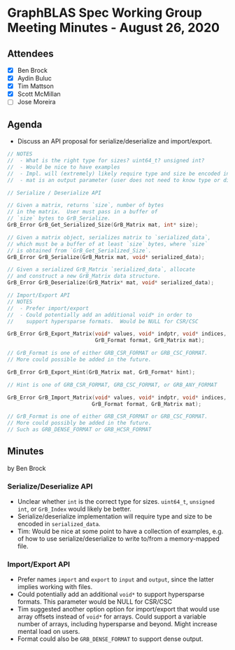 # GraphBLAS Spec Working Group Meeting Minutes - August 26, 2020

## Attendees
- [X] Ben Brock
- [X] Aydin Buluc
- [X] Tim Mattson
- [X] Scott McMillan
- [ ] Jose Moreira

## Agenda

- Discuss an API proposal for serialize/deserialize and import/export.

``` C++
// NOTES
//  - What is the right type for sizes? uint64_t? unsigned int?
//  - Would be nice to have examples
//  - Impl. will (extremely) likely require type and size be encoded in serialized_data
//  - mat is an output parameter (user does not need to know type or dimensions)

// Serialize / Deserialize API

// Given a matrix, returns `size`, number of bytes
// in the matrix.  User must pass in a buffer of
// `size` bytes to GrB_Serialize.
GrB_Error GrB_Get_Serialized_Size(GrB_Matrix mat, int* size);

// Given a matrix object, serializes matrix to `serialized_data`,
// which must be a buffer of at least `size` bytes, where `size`
// is obtained from `GrB_Get_Serialized_Size`.
GrB_Error GrB_Serialize(GrB_Matrix mat, void* serialized_data);

// Given a serialized GrB_Matrix `serialized_data`, allocate
// and construct a new GrB_Matrix data structure.
GrB_Error GrB_Deserialize(GrB_Matrix* mat, void* serialized_data);

// Import/Export API
// NOTES
//  - Prefer import/export
//  - Could potentially add an additional void* in order to
//    support hypersparse formats.  Would be NULL for CSR/CSC

GrB_Error GrB_Export_Matrix(void* values, void* indptr, void* indices,
                            GrB_Format format, GrB_Matrix mat);

// GrB_Format is one of either GRB_CSR_FORMAT or GRB_CSC_FORMAT.
// More could possible be added in the future.

GrB_Error GrB_Export_Hint(GrB_Matrix mat, GrB_Format* hint);

// Hint is one of GRB_CSR_FORMAT, GRB_CSC_FORMAT, or GRB_ANY_FORMAT

GrB_Error GrB_Import_Matrix(void* values, void* indptr, void* indices,
                           GrB_Format format, GrB_Matrix mat);

// GrB_Format is one of either GRB_CSR_FORMAT or GRB_CSC_FORMAT.
// More could possibly be added in the future.
// Such as GRB_DENSE_FORMAT or GRB_HCSR_FORMAT
```

## Minutes
by Ben Brock

### Serialize/Deserialize API
- Unclear whether `int` is the correct type for sizes.  `uint64_t`, `unsigned int`, or `GrB_Index` would likely be better.
- Serialize/deserialize implementation will require type and size to be encoded in `serialized_data`.
- Tim: Would be nice at some point to have a collection of examples, e.g. of how to use serialize/deserialize to write to/from a memory-mapped file.

### Import/Export API
- Prefer names `import` and `export` to `input` and `output`, since the latter implies working with files.
- Could potentially add an additional `void*` to support hypersparse formats.  This parameter would be NULL for CSR/CSC
- Tim suggested another option option for import/export that would use array offsets instead of `void*` for arrays.  Could support a variable number of arrays, including hypersparse and beyond.  Might increase mental load on users.
- Format could also be `GRB_DENSE_FORMAT` to support dense output.
